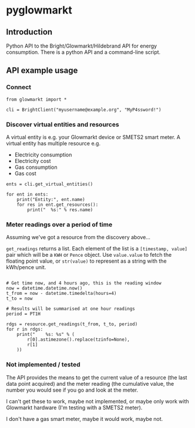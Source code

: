 
# pyglowmarkt

## Introduction

Python API to the Bright/Glowmarkt/Hildebrand API for energy consumption.
There is a python API and a command-line script.

## API example usage

### Connect

```
from glowmarkt import *

cli = BrightClient("myusername@example.org", "MyP4ssword!")

```

### Discover virtual entities and resources

A virtual entity is e.g. your Glowmarkt device or SMETS2 smart meter.
A virtual entity has multiple resource e.g.
- Electricity consumption
- Electricity cost
- Gas consumption
- Gas cost

```
ents = cli.get_virtual_entities()

for ent in ents:
    print("Entity:", ent.name)
    for res in ent.get_resources():
        print("  %s:" % res.name)
```

### Meter readings over a period of time

Assuming we've got a resource from the discovery above...

`get_readings` returns a list. Each element of the list is a
`[timestamp, value]` pair which will be a `KWH` or `Pence` object.
Use `value.value` to fetch the floating point value, or `str(value)` to
represent as a string with the kWh/pence unit.
```

# Get time now, and 4 hours ago, this is the reading window
now = datetime.datetime.now()
t_from = now - datetime.timedelta(hours=4)
t_to = now

# Results will be summarised at one hour readings
period = PT1H

rdgs = resource.get_readings(t_from, t_to, period)
for r in rdgs:
    print("    %s: %s" % (
        r[0].astimezone().replace(tzinfo=None),
        r[1]
    ))
```

### Not implemented / tested

The API provides the means to get the current value of a resource (the last
data point acquired) and the meter reading (the cumulative value, the number
you would see if you go and look at the meter.

I can't get these to work, maybe not implemented, or maybe only work with
Glowmarkt hardware (I'm testing with a SMETS2 meter).

I don't have a gas smart meter, maybe it would work, maybe not.




